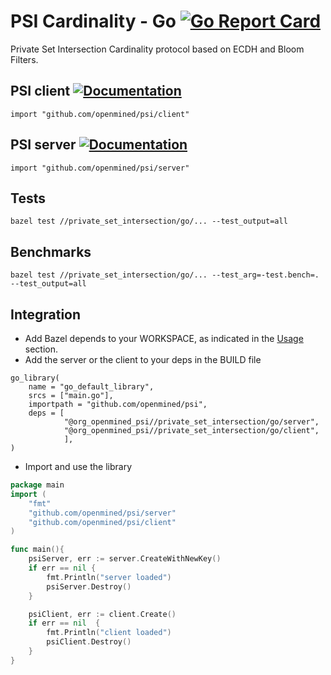 # PSI Cardinality - Go [![Go Report Card](https://goreportcard.com/badge/github.com/OpenMined/PSI)](https://goreportcard.com/report/github.com/OpenMined/PSI)

Private Set Intersection Cardinality protocol based on ECDH and Bloom Filters.


## PSI client [![Documentation](https://img.shields.io/badge/godoc-reference-blue.svg)](https://pkg.go.dev/github.com/OpenMined/PSI/private_set_intersection/go/client)
```
import "github.com/openmined/psi/client"
```

## PSI server [![Documentation](https://img.shields.io/badge/godoc-reference-blue.svg)](https://pkg.go.dev/github.com/OpenMined/PSI/private_set_intersection/go/server)
```
import "github.com/openmined/psi/server"
```

## Tests
```
bazel test //private_set_intersection/go/... --test_output=all
```

## Benchmarks
```
bazel test //private_set_intersection/go/... --test_arg=-test.bench=. --test_output=all
```

## Integration

* Add Bazel depends to your WORKSPACE, as indicated in the [Usage](https://github.com/OpenMined/PSI#Usage) section.
* Add the server or the client to your deps in the BUILD file


```
go_library(
    name = "go_default_library",
    srcs = ["main.go"],
    importpath = "github.com/openmined/psi",
    deps = [
            "@org_openmined_psi//private_set_intersection/go/server",
            "@org_openmined_psi//private_set_intersection/go/client",
            ],
)
```


* Import and use the library

```go
package main
import (
    "fmt"
    "github.com/openmined/psi/server"
    "github.com/openmined/psi/client"
)

func main(){
    psiServer, err := server.CreateWithNewKey()
    if err == nil {
        fmt.Println("server loaded")
        psiServer.Destroy()
    }

    psiClient, err := client.Create()
    if err == nil  {
        fmt.Println("client loaded")
        psiClient.Destroy()
    }
}
```

